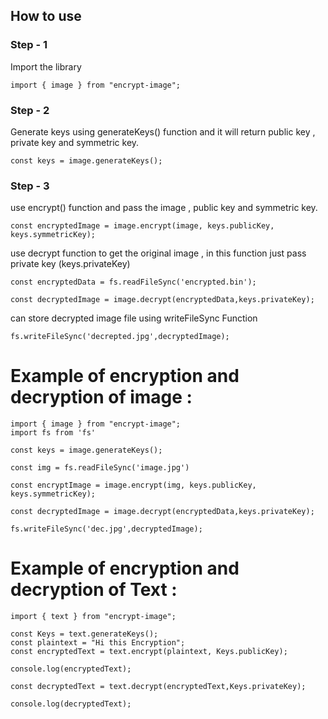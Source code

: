 ## How to use


### Step - 1

Import the library
````
import { image } from "encrypt-image";
````
### Step - 2

Generate keys using generateKeys() function and it will return public key , private key and symmetric key.

````
const keys = image.generateKeys();
````

### Step - 3

use encrypt() function and pass the image , public key and symmetric key.

````
const encryptedImage = image.encrypt(image, keys.publicKey, keys.symmetricKey);
````

use decrypt function to get the original image , in this function just pass private key (keys.privateKey)

````
const encryptedData = fs.readFileSync('encrypted.bin');

const decryptedImage = image.decrypt(encryptedData,keys.privateKey);
````



can store decrypted image file using writeFileSync Function
````
fs.writeFileSync('decrepted.jpg',decryptedImage);
````

# Example of encryption and decryption of image :

```
import { image } from "encrypt-image";
import fs from 'fs'

const keys = image.generateKeys();

const img = fs.readFileSync('image.jpg')

const encryptImage = image.encrypt(img, keys.publicKey, keys.symmetricKey);

const decryptedImage = image.decrypt(encryptedData,keys.privateKey);

fs.writeFileSync('dec.jpg',decryptedImage);
```

# Example of encryption and decryption of Text :
```
import { text } from "encrypt-image";

const Keys = text.generateKeys();
const plaintext = "Hi this Encryption";
const encryptedText = text.encrypt(plaintext, Keys.publicKey);

console.log(encryptedText);

const decryptedText = text.decrypt(encryptedText,Keys.privateKey);

console.log(decryptedText);
```